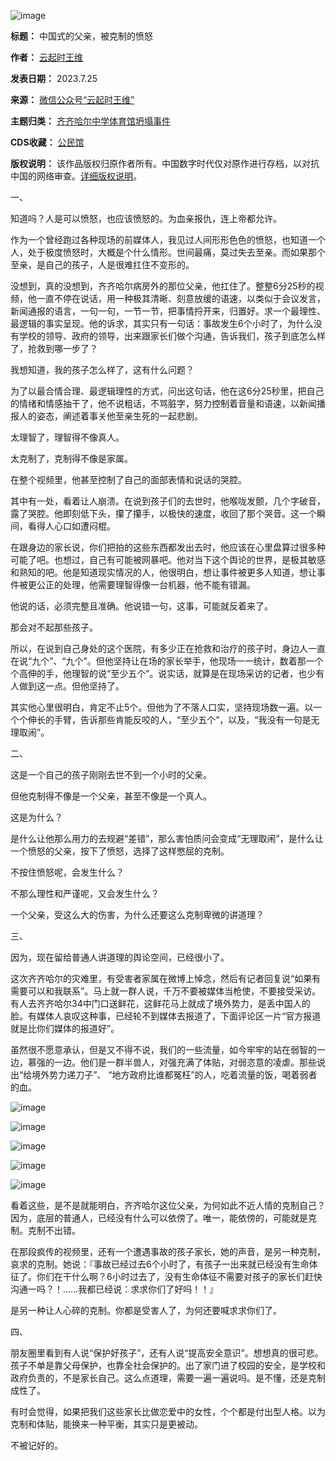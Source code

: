 ![image](https://chinadigitaltimes.net/chinese/files/2023/07/post-698633-64c1eb8e74b9e.)




**标题：** 中国式的父亲，被克制的愤怒  

**作者：** [云起时王维](https://chinadigitaltimes.net/space/云起时王维)  

**发表日期：** 2023.7.25  

**来源：** [微信公众号“云起时王维”](https://mp.weixin.qq.com/s/C_7w3b4KhB80tSM9KW_uQA)  

**主题归类：** [齐齐哈尔中学体育馆坍塌事件](https://chinadigitaltimes.net/space/齐齐哈尔中学体育馆坍塌事件)  

**CDS收藏：** [公民馆](https://chinadigitaltimes.net/space/%E5%85%AC%E6%B0%91%E9%A6%86)  

**版权说明：** 该作品版权归原作者所有。中国数字时代仅对原作进行存档，以对抗中国的网络审查。[详细版权说明](https://chinadigitaltimes.net/chinese/copyright)。


一、


知道吗？人是可以愤怒，也应该愤怒的。为血亲报仇，连上帝都允许。


作为一个曾经跑过各种现场的前媒体人，我见过人间形形色色的愤怒，也知道一个人，处于极度愤怒时，大概是个什么情形。世间最痛，莫过失去至亲。而如果那个至亲，是自己的孩子，人是很难扛住不变形的。


没想到，真的没想到，齐齐哈尔病房外的那位父亲，他扛住了。整整6分25秒的视频，他一直不停在说话，用一种极其清晰、刻意放缓的语速，以类似于会议发言，新闻通报的语言，一句一句，一节一节，把事情捋开来，归置好。求一个最理性、最逻辑的事实呈现。他的诉求，其实只有一句话：事故发生6个小时了，为什么没有学校的领导、政府的领导，出来跟家长们做个沟通，告诉我们，孩子到底怎么样了，抢救到哪一步了？


我想知道，我的孩子怎么样了，这有什么问题？


为了以最合情合理、最逻辑理性的方式，问出这句话，他在这6分25秒里，把自己的情绪和情感抽干了，他不说粗话，不骂脏字，努力控制着音量和语速，以新闻播报人的姿态，阐述着事关他至亲生死的一起悲剧。


太理智了，理智得不像真人。


太克制了，克制得不像是家属。


在整个视频里，他甚至控制了自己的面部表情和说话的哭腔。


其中有一处，看着让人崩溃。在说到孩子们的去世时，他喉咙发颤，几个字破音，露了哭腔。他即刻低下头，攥了攥手，以极快的速度，收回了那个哭音。这一个瞬间，看得人心口如遭闷棍。


在跟身边的家长说，你们把拍的这些东西都发出去时，他应该在心里盘算过很多种可能了吧。也想过，自己有可能被网暴吧。他对当下这个舆论的世界，是极其敏感和熟知的吧。他是知道现实情况的人，他很明白，想让事件被更多人知道，想让事件被更公正的处理，他需要理智得像一台机器，他不能有错漏。


他说的话，必须完整且准确。他说错一句，这事，可能就反着来了。


那会对不起那些孩子。


所以，在说到自己身处的这个医院，有多少正在抢救和治疗的孩子时，身边人一直在说“九个”、“九个”。但他坚持让在场的家长举手，他现场一一统计，数着那一个个高伸的手，他理智的说“至少五个”。说实话，就算是在现场采访的记者，也少有人做到这一点。但他坚持了。


其实他心里很明白，肯定不止5个。但他为了不落人口实，坚持现场数一遍。以一个个伸长的手臂，告诉那些肯能反咬的人，“至少五个”，以及，“我没有一句是无理取闹”。


二、


这是一个自己的孩子刚刚去世不到一个小时的父亲。


但他克制得不像是一个父亲，甚至不像是一个真人。


这是为什么？


是什么让他那么用力的去规避“差错”，那么害怕质问会变成“无理取闹”，是什么让一个愤怒的父亲，按下了愤怒，选择了这样憋屈的克制。


不按住愤怒呢，会发生什么？


不那么理性和严谨呢，又会发生什么？


一个父亲，受这么大的伤害，为什么还要这么克制卑微的讲道理？


三、


因为，现在留给普通人讲道理的舆论空间，已经很小了。


这次齐齐哈尔的灾难里，有受害者家属在微博上悼念，然后有记者回复说“如果有需要可以和我联系”。马上就一群人说，千万不要被媒体当枪使，不要接受采访。有人去齐齐哈尔34中门口送鲜花，这鲜花马上就成了境外势力，是丢中国人的脸。有媒体人哀叹这种事，已经轮不到媒体去报道了，下面评论区一片“官方报道就是比你们媒体的报道好”。


虽然很不愿意承认，但是又不得不说，我们的一些流量，如今牢牢的站在弱智的一边，慕强的一边。他们是一群半兽人，对强充满了体贴，对弱恣意的凌虐。那些说出“给境外势力递刀子”、 “地方政府比谁都冤枉”的人，吃着流量的饭，喝着弱者的血。


![image](https://chinadigitaltimes.net/chinese/files/2023/07/post-698633-64c1eb8e7f19a.)


![image](https://chinadigitaltimes.net/chinese/files/2023/07/post-698633-64c1eb8e86e8f.)


![image](https://chinadigitaltimes.net/chinese/files/2023/07/post-698633-64c1eb8e8e386.)


![image](https://chinadigitaltimes.net/chinese/files/2023/07/post-698633-64c1eb8e957ed.)


![image](https://chinadigitaltimes.net/chinese/files/2023/07/post-698633-64c1eb8e9db86.)


看着这些，是不是就能明白，齐齐哈尔这位父亲，为何如此不近人情的克制自己？因为，底层的普通人，已经没有什么可以依傍了。唯一，能依傍的，可能就是克制。克制不出错。


在那段疯传的视频里，还有一个遭遇事故的孩子家长，她的声音，是另一种克制，哀求的克制。她说：『事故已经过去6个小时了，有孩子一出来就已经没有生命体征了。你们在干什么啊？6小时过去了，没有生命体征不需要对孩子的家长们赶快沟通一吗？！……我都已经说：求求你们了好吗！！』


是另一种让人心碎的克制。你都是受害人了，为何还要喊求求你们了。


四、


朋友圈里看到有人说“保护好孩子”，还有人说“提高安全意识”。想想真的很可悲。孩子不单是靠父母保护，也靠全社会保护的。出了家门进了校园的安全，是学校和政府负责的，不是家长自己。这么点道理，需要一遍一遍说吗。是不懂，还是克制成性了。


有时会觉得，如果把我们这些家长比做恋爱中的女性，个个都是付出型人格。以为克制和体贴，能换来一种平衡，其实只是更被动。


不被记好的。

